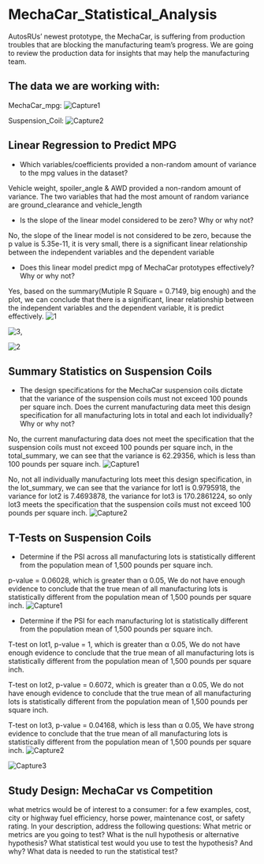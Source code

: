 # MechaCar_Statistical_Analysis
AutosRUs’ newest prototype, the MechaCar, is suffering from production troubles that are blocking the manufacturing team’s progress. We are going to review the production data for insights that may help the manufacturing team.

## The data we are working with:
MechaCar_mpg:
![Capture1](https://user-images.githubusercontent.com/38533045/137316096-888fb2e8-4823-4dcf-99b9-20a7bfaca4f2.JPG)

Suspension_Coil:
![Capture2](https://user-images.githubusercontent.com/38533045/137316403-2e926067-b66f-428d-9319-1f0d88009458.JPG)


## Linear Regression to Predict MPG
- Which variables/coefficients provided a non-random amount of variance to the mpg values in the dataset?

Vehicle weight, spoiler_angle & AWD provided a non-random amount of variance. The two variables that had the most amount of random variance are ground_clearance and vehicle_length

- Is the slope of the linear model considered to be zero? Why or why not?

No, the slope of the linear model is not considered to be zero, because the p value is 5.35e-11, it is very small, there is a significant linear relationship between the independent variables and the dependent variable 

- Does this linear model predict mpg of MechaCar prototypes effectively? Why or why not?

Yes, based on the summary(Mutiple R Square = 0.7149, big enough) and the plot, we can conclude that there is a significant, linear relationship between the independent variables and the dependent variable, it is predict effectively. 
![1](https://user-images.githubusercontent.com/38533045/136679215-18ff4a17-9b35-49a5-87b3-64bea3c00839.png)

![3](https://user-images.githubusercontent.com/38533045/136679249-f5ba4c59-c4c4-488f-bb00-ff7432dc3f15.png), 

![2](https://user-images.githubusercontent.com/38533045/136679257-adf973f9-19c8-4604-9d2d-82a7e272d22a.png)

## Summary Statistics on Suspension Coils
- The design specifications for the MechaCar suspension coils dictate that the variance of the suspension coils must not exceed 100 pounds per square inch. Does the current manufacturing data meet this design specification for all manufacturing lots in total and each lot individually? Why or why not?

No, the current manufacturing data does not meet the specification that the suspension coils must not exceed 100 pounds per square inch, in the total_summary, we can see that the variance is 62.29356, which is less than 100 pounds per square inch. 
![Capture1](https://user-images.githubusercontent.com/38533045/137307289-8004a23b-ae64-4e29-9cf3-155a568f4c4f.JPG)


No, not all individually manufacturing lots meet this design specification, in the lot_summary, we can see that the variance for lot1 is 0.9795918, the variance for lot2 is 7.4693878, the variance for lot3 is 170.2861224, so only lot3 meets the specification that the suspension coils must not exceed 100 pounds per square inch.
![Capture2](https://user-images.githubusercontent.com/38533045/137307450-d1adffa8-e83b-4c53-8faa-e1c3ca92c183.JPG)

## T-Tests on Suspension Coils
- Determine if the PSI across all manufacturing lots is statistically different from the population mean of 1,500 pounds per square inch.

p-value = 0.06028, which is greater than α 0.05, We do not have enough evidence to conclude that the true mean of all manufacturing lots is statistically different from the population mean of 1,500 pounds per square inch.
![Capture1](https://user-images.githubusercontent.com/38533045/137311066-21e72ec3-40a4-478a-87f5-9ff241845c30.JPG)


- Determine if the PSI for each manufacturing lot is statistically different from the population mean of 1,500 pounds per square inch.

T-test on lot1, p-value = 1, which is greater than α 0.05, We do not have enough evidence to conclude that the true mean of all manufacturing lots is statistically different from the population mean of 1,500 pounds per square inch.

T-test on lot2, p-value = 0.6072, which is greater than α 0.05, We do not have enough evidence to conclude that the true mean of all manufacturing lots is statistically different from the population mean of 1,500 pounds per square inch.

T-test on lot3, p-value = 0.04168, which is less than α 0.05, We have strong evidence to conclude that the true mean of all manufacturing lots is statistically different from the population mean of 1,500 pounds per square inch.
![Capture2](https://user-images.githubusercontent.com/38533045/137311213-f18ae87c-2008-4996-9f63-774a359418d0.JPG)

![Capture3](https://user-images.githubusercontent.com/38533045/137311290-8dfb977f-7316-4b04-aa5f-80ad24cad5e3.JPG)

## Study Design: MechaCar vs Competition
what metrics would be of interest to a consumer: for a few examples, cost, city or highway fuel efficiency, horse power, maintenance cost, or safety rating.
In your description, address the following questions:
What metric or metrics are you going to test?
What is the null hypothesis or alternative hypothesis?
What statistical test would you use to test the hypothesis? And why?
What data is needed to run the statistical test?
